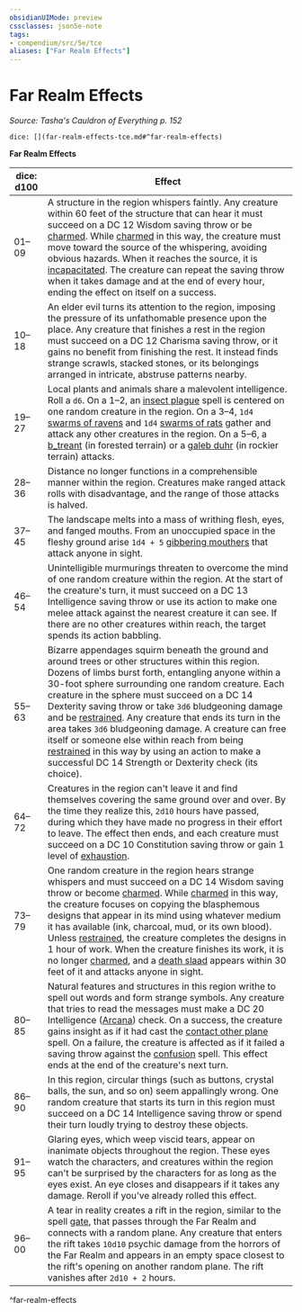 ```yaml
---
obsidianUIMode: preview
cssclasses: json5e-note
tags:
- compendium/src/5e/tce
aliases: ["Far Realm Effects"]
---
```

# Far Realm Effects
*Source: Tasha's Cauldron of Everything p. 152* 

`dice: [](far-realm-effects-tce.md#^far-realm-effects)`

**Far Realm Effects**

| dice: d100 | Effect |
|------------|--------|
| 01–09 | A structure in the region whispers faintly. Any creature within 60 feet of the structure that can hear it must succeed on a DC 12 Wisdom saving throw or be [charmed](_conditions.md#charmed). While [charmed](_conditions.md#charmed) in this way, the creature must move toward the source of the whispering, avoiding obvious hazards. When it reaches the source, it is [incapacitated](_conditions.md#incapacitated). The creature can repeat the saving throw when it takes damage and at the end of every hour, ending the effect on itself on a success. |
| 10–18 | An elder evil turns its attention to the region, imposing the pressure of its unfathomable presence upon the place. Any creature that finishes a rest in the region must succeed on a DC 12 Charisma saving throw, or it gains no benefit from finishing the rest. It instead finds strange scrawls, stacked stones, or its belongings arranged in intricate, abstruse patterns nearby. |
| 19–27 | Local plants and animals share a malevolent intelligence. Roll a `d6`. On a 1–2, an [insect plague](insect-plague.md) spell is centered on one random creature in the region. On a 3–4, `1d4` [swarms of ravens](b_swarm-of-ravens.md) and `1d4` [swarms of rats](b_swarm-of-rats.md) gather and attack any other creatures in the region. On a 5–6, a [b_treant](b_treant.md) (in forested terrain) or a [galeb duhr](b_galeb-duhr.md) (in rockier terrain) attacks. |
| 28–36 | Distance no longer functions in a comprehensible manner within the region. Creatures make ranged attack rolls with disadvantage, and the range of those attacks is halved. |
| 37–45 | The landscape melts into a mass of writhing flesh, eyes, and fanged mouths. From an unoccupied space in the fleshy ground arise `1d4 + 5` [gibbering mouthers](b_gibbering-mouther.md) that attack anyone in sight. |
| 46–54 | Unintelligible murmurings threaten to overcome the mind of one random creature within the region. At the start of the creature's turn, it must succeed on a DC 13 Intelligence saving throw or use its action to make one melee attack against the nearest creature it can see. If there are no other creatures within reach, the target spends its action babbling. |
| 55–63 | Bizarre appendages squirm beneath the ground and around trees or other structures within this region. Dozens of limbs burst forth, entangling anyone within a 30-foot sphere surrounding one random creature. Each creature in the sphere must succeed on a DC 14 Dexterity saving throw or take `3d6` bludgeoning damage and be [restrained](_conditions.md#restrained). Any creature that ends its turn in the area takes `3d6` bludgeoning damage. A creature can free itself or someone else within reach from being [restrained](_conditions.md#restrained) in this way by using an action to make a successful DC 14 Strength or Dexterity check (its choice). |
| 64–72 | Creatures in the region can't leave it and find themselves covering the same ground over and over. By the time they realize this, `2d10` hours have passed, during which they have made no progress in their effort to leave. The effect then ends, and each creature must succeed on a DC 10 Constitution saving throw or gain 1 level of [exhaustion](_conditions.md#exhaustion). |
| 73–79 | One random creature in the region hears strange whispers and must succeed on a DC 14 Wisdom saving throw or become [charmed](_conditions.md#charmed). While [charmed](_conditions.md#charmed) in this way, the creature focuses on copying the blasphemous designs that appear in its mind using whatever medium it has available (ink, charcoal, mud, or its own blood). Unless [restrained](_conditions.md#restrained), the creature completes the designs in 1 hour of work. When the creature finishes its work, it is no longer [charmed](_conditions.md#charmed), and a [death slaad](b_death-slaad.md) appears within 30 feet of it and attacks anyone in sight. |
| 80–85 | Natural features and structures in this region writhe to spell out words and form strange symbols. Any creature that tries to read the messages must make a DC 20 Intelligence ([Arcana](_skills.md#Arcana)) check. On a success, the creature gains insight as if it had cast the [contact other plane](contact-other-plane.md) spell. On a failure, the creature is affected as if it failed a saving throw against the [confusion](confusion.md) spell. This effect ends at the end of the creature's next turn. |
| 86–90 | In this region, circular things (such as buttons, crystal balls, the sun, and so on) seem appallingly wrong. One random creature that starts its turn in this region must succeed on a DC 14 Intelligence saving throw or spend their turn loudly trying to destroy these objects. |
| 91–95 | Glaring eyes, which weep viscid tears, appear on inanimate objects throughout the region. These eyes watch the characters, and creatures within the region can't be surprised by the characters for as long as the eyes exist. An eye closes and disappears if it takes any damage. Reroll if you've already rolled this effect. |
| 96–00 | A tear in reality creates a rift in the region, similar to the spell [gate](gate.md), that passes through the Far Realm and connects with a random plane. Any creature that enters the rift takes `10d10` psychic damage from the horrors of the Far Realm and appears in an empty space closest to the rift's opening on another random plane. The rift vanishes after `2d10 + 2` hours. |
^far-realm-effects